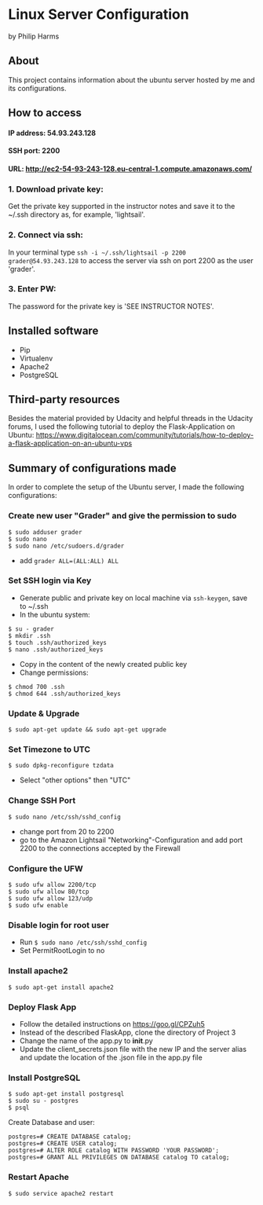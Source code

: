 # Linux Server Configuration

by Philip Harms


## About

This project contains information about the ubuntu server hosted by me and its configurations.


## How to access

#### IP address:				54.93.243.128
#### SSH port: 				2200
#### URL:					http://ec2-54-93-243-128.eu-central-1.compute.amazonaws.com/

### 1. Download private key:
Get the private key supported in the instructor notes and save it to the ~/.ssh directory as, for example, 'lightsail'.
### 2. Connect via ssh:
In your terminal type ```ssh -i ~/.ssh/lightsail -p 2200 grader@54.93.243.128``` to access the server via ssh on port 2200 as the user 'grader'.
### 3. Enter PW:
The password for the private key is 'SEE INSTRUCTOR NOTES'.

## Installed software

- Pip
- Virtualenv
- Apache2
- PostgreSQL

## Third-party resources

Besides the material provided by Udacity and helpful threads in the Udacity forums, I used the following tutorial to deploy
the Flask-Application on Ubuntu:
https://www.digitalocean.com/community/tutorials/how-to-deploy-a-flask-application-on-an-ubuntu-vps

## Summary of configurations made

In order to complete the setup of the Ubuntu server, I made the following configurations:

### Create new user "Grader" and give the permission to sudo
```
$ sudo adduser grader
$ sudo nano
$ sudo nano /etc/sudoers.d/grader
```
- add ```grader ALL=(ALL:ALL) ALL```

### Set SSH login via Key
- Generate public and private key on local machine via ```ssh-keygen```, save to ~/.ssh
- In the ubuntu system:
``` 
$ su - grader
$ mkdir .ssh
$ touch .ssh/authorized_keys
$ nano .ssh/authorized_keys
```
- Copy in the content of the newly created public key
- Change permissions:
```
$ chmod 700 .ssh
$ chmod 644 .ssh/authorized_keys
```
### Update & Upgrade
```
$ sudo apt-get update && sudo apt-get upgrade
```
### Set Timezone to UTC
```
$ sudo dpkg-reconfigure tzdata
```
- Select "other options" then "UTC"

### Change SSH Port
```
$ sudo nano /etc/ssh/sshd_config
```
- change port from 20 to 2200
- go to the Amazon Lightsail "Networking"-Configuration and add port 2200 to the connections accepted by the Firewall

### Configure the UFW
```
$ sudo ufw allow 2200/tcp
$ sudo ufw allow 80/tcp
$ sudo ufw allow 123/udp
$ sudo ufw enable 
```
### Disable login for root user
- Run ```$ sudo nano /etc/ssh/sshd_config```
- Set PermitRootLogin to no

### Install apache2
```$ sudo apt-get install apache2```

### Deploy Flask App
- Follow the detailed instructions on https://goo.gl/CPZuh5
- Instead of the described FlaskApp, clone the directory of Project 3
- Change the name of the app.py to __init__.py
- Update the client_secrets.json file with the new IP and the server alias and update the location of the .json file in the app.py file

### Install PostgreSQL
```
$ sudo apt-get install postgresql
$ sudo su - postgres
$ psql
```
Create Database and user:
```
postgres=# CREATE DATABASE catalog;
postgres=# CREATE USER catalog;
postgres=# ALTER ROLE catalog WITH PASSWORD 'YOUR PASSWORD';
postgres=# GRANT ALL PRIVILEGES ON DATABASE catalog TO catalog;
```
### Restart Apache
```$ sudo service apache2 restart```
